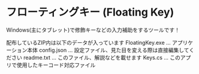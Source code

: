 # フローティングキー (Floating Key)
Windows(主にタブレット)で修飾キーなどの入力補助をするツールです！

配布しているZIP内は以下のデータが入っています
FloatingKey.exe … アプリケーション本体
config.json … 設定ファイル、見た目を変える際は直接編集してください
readme.txt … このファイル、解説などを載せます
Keys.cs … このアプリで使用したキーコード対応ファイル
